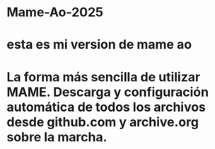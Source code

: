 # Mame-Ao-2025
# esta es mi version de mame ao
# La forma más sencilla de utilizar MAME. Descarga y configuración automática de todos los archivos desde github.com y archive.org sobre la marcha.
